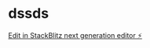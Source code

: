 # dssds

[Edit in StackBlitz next generation editor ⚡️](https://stackblitz.com/~/github.com/ArthurPhyto/dssds)